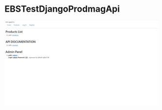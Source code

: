 # EBSTestDjangoProdmagApi

![alt text](https://github.com/IT-Knight/EBSTestDjangoProdmagApi/blob/master/images/Screenshot_5.jpg?raw=true)
